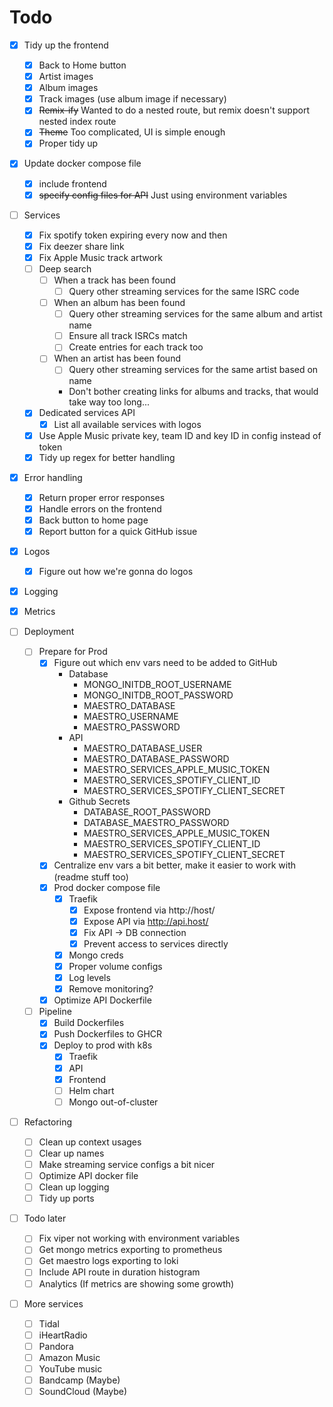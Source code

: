 
# Todo
- [X] Tidy up the frontend
  - [X] Back to Home button
  - [X] Artist images
  - [X] Album images
  - [X] Track images (use album image if necessary)
  - [X] ~~Remix-ify~~ Wanted to do a nested route, but remix doesn't support nested index route
  - [x] ~~Theme~~ Too complicated, UI is simple enough
  - [X] Proper tidy up
- [X] Update docker compose file
  - [X] include frontend
  - [X] ~~specify config files for API~~ Just using environment variables
- [ ] Services
  - [X] Fix spotify token expiring every now and then
  - [X] Fix deezer share link
  - [X] Fix Apple Music track artwork
  - [ ] Deep search
    - [ ] When a track has been found
      - [ ] Query other streaming services for the same ISRC code
    - [ ] When an album has been found
      - [ ] Query other streaming services for the same album and artist name
      - [ ] Ensure all track ISRCs match
      - [ ] Create entries for each track too
    - [ ] When an artist has been found
      - [ ] Query other streaming services for the same artist based on name
      - Don't bother creating links for albums and tracks, that would take way too long...
  - [X] Dedicated services API
    - [X] List all available services with logos
  - [X] Use Apple Music private key, team ID and key ID in config instead of token
  - [X] Tidy up regex for better handling

- [X] Error handling
  - [X] Return proper error responses
  - [X] Handle errors on the frontend
  - [X] Back button to home page
  - [X] Report button for a quick GitHub issue

- [X] Logos
  - [X] Figure out how we're gonna do logos

- [X] Logging
- [X] Metrics

- [ ] Deployment
  - [ ] Prepare for Prod
    - [X] Figure out which env vars need to be added to GitHub
      - Database
        - MONGO_INITDB_ROOT_USERNAME
        - MONGO_INITDB_ROOT_PASSWORD
        - MAESTRO_DATABASE
        - MAESTRO_USERNAME
        - MAESTRO_PASSWORD
      - API
        - MAESTRO_DATABASE_USER
        - MAESTRO_DATABASE_PASSWORD
        - MAESTRO_SERVICES_APPLE_MUSIC_TOKEN
        - MAESTRO_SERVICES_SPOTIFY_CLIENT_ID
        - MAESTRO_SERVICES_SPOTIFY_CLIENT_SECRET
      - Github Secrets
        - DATABASE_ROOT_PASSWORD
        - DATABASE_MAESTRO_PASSWORD
        - MAESTRO_SERVICES_APPLE_MUSIC_TOKEN
        - MAESTRO_SERVICES_SPOTIFY_CLIENT_ID
        - MAESTRO_SERVICES_SPOTIFY_CLIENT_SECRET
    - [X] Centralize env vars a bit better, make it easier to work with (readme stuff too)
    - [X] Prod docker compose file
      - [X] Traefik
        - [X] Expose frontend via http://host/
        - [X] Expose API via http://api.host/
        - [X] Fix API -> DB connection 
        - [X] Prevent access to services directly
      - [X] Mongo creds
      - [X] Proper volume configs
      - [X] Log levels
      - [X] Remove monitoring?
    - [X] Optimize API Dockerfile
    
  - [ ] Pipeline
    - [X] Build Dockerfiles
    - [X] Push Dockerfiles to GHCR
    - [X] Deploy to prod with k8s
      - [X] Traefik
      - [X] API
      - [X] Frontend
      - [ ] Helm chart
      - [ ] Mongo out-of-cluster

- [ ] Refactoring
  - [ ] Clean up context usages
  - [ ] Clear up names
  - [ ] Make streaming service configs a bit nicer
  - [ ] Optimize API docker file
  - [ ] Clean up logging
  - [ ] Tidy up ports

- [ ] Todo later
  - [ ] Fix viper not working with environment variables
  - [ ] Get mongo metrics exporting to prometheus
  - [ ] Get maestro logs exporting to loki
  - [ ] Include API route in duration histogram
  - [ ] Analytics (If metrics are showing some growth)

- [ ] More services
  - [ ] Tidal
  - [ ] iHeartRadio
  - [ ] Pandora
  - [ ] Amazon Music
  - [ ] YouTube music
  - [ ] Bandcamp (Maybe)
  - [ ] SoundCloud (Maybe)
